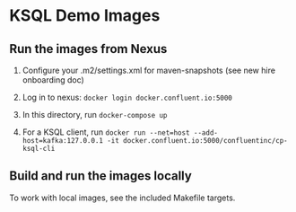 # KSQL Demo Images

## Run the images from Nexus

1) Configure your .m2/settings.xml for maven-snapshots (see new hire onboarding doc)

2) Log in to nexus: `docker login docker.confluent.io:5000`

3) In this directory, run `docker-compose up`

4) For a KSQL client, run `docker run --net=host --add-host=kafka:127.0.0.1 -it docker.confluent.io:5000/confluentinc/cp-ksql-cli`

## Build and run the images locally

To work with local images, see the included Makefile targets.
